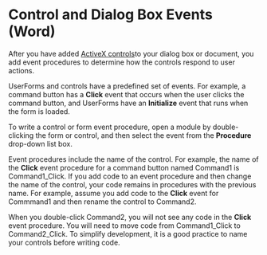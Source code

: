 
# Control and Dialog Box Events (Word)

After you have added  [ActiveX controls](http://msdn.microsoft.com/library/befa20c2-c4e7-1a53-7740-248885691710%28Office.15%29.aspx)to your dialog box or document, you add event procedures to determine how the controls respond to user actions.

UserForms and controls have a predefined set of events. For example, a command button has a  **Click** event that occurs when the user clicks the command button, and UserForms have an **Initialize** event that runs when the form is loaded.

To write a control or form event procedure, open a module by double-clicking the form or control, and then select the event from the  **Procedure** drop-down list box.

Event procedures include the name of the control. For example, the name of the  **Click** event procedure for a command button named Command1 is Command1_Click.
If you add code to an event procedure and then change the name of the control, your code remains in procedures with the previous name.
For example, assume you add code to the  **Click** event for Commmand1 and then rename the control to Command2. 

When you double-click Command2, you will not see any code in the **Click** event procedure. You will need to move code from Command1_Click to Command2_Click.
To simplify development, it is a good practice to name your controls before writing code.

